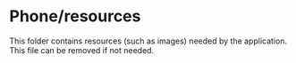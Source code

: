 # Phone/resources

This folder contains resources (such as images) needed by the application. This file can
be removed if not needed.

